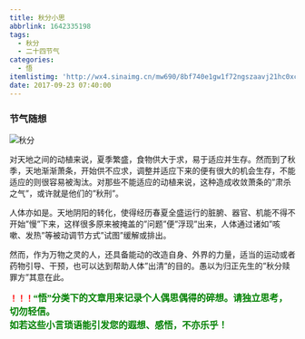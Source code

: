 ```yaml
---
title: 秋分小思
abbrlink: 1642335198
tags:
  - 秋分
  - 二十四节气
categories:
  - 悟
itemlistimg: 'http://wx4.sinaimg.cn/mw690/8bf740e1gw1f72ngszaavj21hc0xc4ns.jpg'
date: 2017-09-23 07:40:00
---
```

### 节气随想
![秋分](http://wx4.sinaimg.cn/mw690/8bf740e1gw1f72ngszaavj21hc0xc4ns.jpg)  

对天地之间的动植来说，夏季繁盛，食物供大于求，易于适应并生存。然而到了秋季，天地渐渐萧条，开始供不应求，调整并适应下来的便有很大的机会生存，不能适应的则很容易被淘汰。对那些不能适应的动植来说，这种造成收敛萧条的”肃杀之气”，或许就是他们的”秋刑”。  

人体亦如是。天地阴阳的转化，使得经历春夏全盛运行的脏腑、器官、机能不得不开始”慢”下来，这样很多原来被掩盖的”问题”便”浮现”出来，人体通过诸如”咳嗽、发热”等被动调节方式”试图”缓解或排出。  

然而，作为万物之灵的人，还具备能动的改造自身、外界的力量，适当的运动或者药物引导、干预，也可以达到帮助人体”出清”的目的。愚以为归正先生的”秋分赎罪方”其意在此。  



**<font color=red>！！！</font><font color=green face=微软雅黑 size=3>“悟”分类下的文章用来记录个人偶思偶得的碎想。请独立思考，切勿轻信。  
如若这些小言琐语能引发您的遐想、感悟，不亦乐乎！</font>**